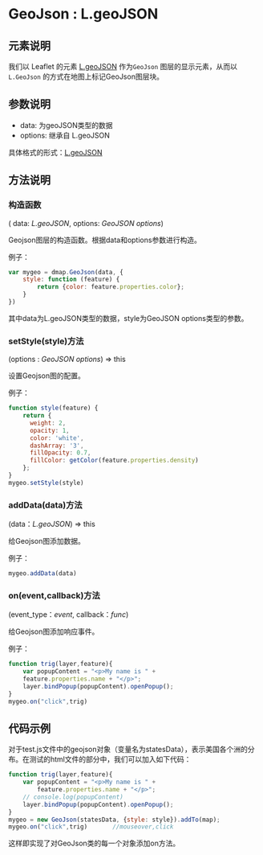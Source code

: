 # GeoJson : L.geoJSON

## 元素说明

我们以 Leaflet 的元素 [L.geoJSON](https://leafletjs.com/reference-1.4.0.html#geojson) 作为`GeoJson` 图层的显示元素，从而以 `L.GeoJson` 的方式在地图上标记GeoJson图层块。

## 参数说明

+ data: 为geoJSON类型的数据
+ options: 继承自 L.geoJSON

具体格式的形式：[L.geoJSON](https://leafletjs.com/reference-1.4.0.html#geojson)

## 方法说明

### 构造函数

( data: *L.geoJSON*, options: *GeoJSON options*)

Geojson图层的构造函数。根据data和options参数进行构造。

例子：

```javascript
var mygeo = dmap.GeoJson(data, {
    style: function (feature) {
        return {color: feature.properties.color};
    }
})
```

其中data为L.geoJSON类型的数据，style为GeoJSON options类型的参数。

### setStyle(style)方法

(options : *GeoJSON options*) => this

设置Geojson图的配置。

例子：

```javascript
function style(feature) {
    return {
      weight: 2,
      opacity: 1,
      color: 'white',
      dashArray: '3',
      fillOpacity: 0.7,
      fillColor: getColor(feature.properties.density)
    };
}
mygeo.setStyle(style)
```

### addData(data)方法

(data：*L.geoJSON*) => this

给Geojson图添加数据。

例子：

```javascript
mygeo.addData(data)
```

### on(event,callback)方法

(event_type：*event*, callback：*func*)

给Geojson图添加响应事件。

例子：

```javascript
function trig(layer,feature){
    var popupContent = "<p>My name is " +
    feature.properties.name + "</p>";
    layer.bindPopup(popupContent).openPopup();
}
mygeo.on("click",trig)
```

## 代码示例

对于test.js文件中的geojson对象（变量名为statesData），表示美国各个洲的分布。在测试的html文件的<body>部分中，我们可以加入如下代码：

```javascript
function trig(layer,feature){
    var popupContent = "<p>My name is " +
        feature.properties.name + "</p>";
    // console.log(popupContent)
    layer.bindPopup(popupContent).openPopup();
}
mygeo = new GeoJson(statesData, {style: style}).addTo(map);
mygeo.on("click",trig)       //mouseover,click
```

这样即实现了对GeoJson类的每一个对象添加on方法。